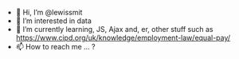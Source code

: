 - 👋 Hi, I’m @lewissmit
- 👀 I’m interested in data 
- 🌱 I’m currently learning, JS, Ajax and, er, other stuff such as https://www.cipd.org/uk/knowledge/employment-law/equal-pay/
- 📫 How to reach me ... ?

<!---
lewissmit/lewissmit is a ✨ special ✨ repository because its `README.md` (this file) appears on your GitHub profile.
You can click the Preview link to take a look at your changes.
--->
